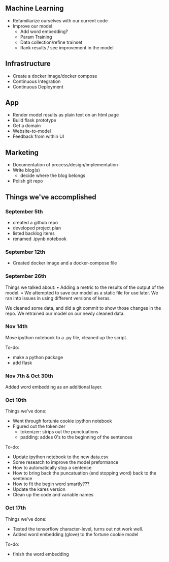 
## Machine Learning

* Refamiliarize ourselves with our current code
* Improve our model
  * Add word embedding?
  * Param Training
  * Data collection/refine trainset
  * Rank results / see improvement in the model

## Infrastructure

* Create a docker image/docker compose
* Continuous Integration
* Continuous Deployment

## App

* Render model results as plain text on an html page
* Build flask prototype
* Get a domain
* Website-to-model
* Feedback from within UI


## Marketing

* Documentation of process/design/implementation
* Write blog(s)
  * decide where the blog belongs
* Polish git repo


## Things we've accomplished

### September 5th
* created a github repo
* developed project plan
* listed backlog items
* renamed .ipynb notebook

### September 12th
* Created docker image and a docker-compose file

### September 26th

Things we talked about:
• Adding a metric to the results of the output of the model.
• We attempted to save our model as a static file for use later. We ran into issues in using different versions of keras.

We cleaned some data, and did a git commit to show those changes in the repo. We retrained our model on our newly cleaned data.

### Nov 14th

Move ipython notebook to a .py file, cleaned up the script.

To-do:
- make a python package
- add flask

### Nov 7th & Oct 30th

Added word embedding as an additional layer.

### Oct 10th

Things we've done:
* Went through fortunie cookie ipython notebook
* Figured out the tokenizer
  * tokenizer: strips out the punctuations
  * padding: addes 0's to the beginning of the sentences

To-do:
- Update ipython notebook to the new data.csv
- Some research to improve the model preformance
 - How to automatically stop a sentence
 - How to bring back the puncatuation (end stopping word) back to the sentence
 - How to fit the begin word smartly???
- Update the kares version
- Clean up the code and variable names

### Oct 17th

Things we've done:
- Tested the tensorflow character-level, turns out not work well.
- Added word embedding (glove) to the fortune cookie model

To-do:
- finish the word embedding

